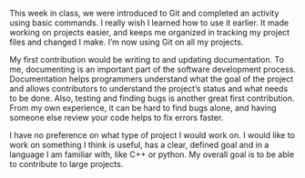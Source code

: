   This week in class, we were introduced to Git and completed an activity using basic commands. I really wish I learned how to 
use it earlier. It made working on projects easier, and keeps me organized in tracking my project files and changed I make. 
I’m now using Git on all my projects.

  My first contribution would be  writing to and updating documentation. To me, documenting is an important part of the software 
development process. Documentation helps programmers understand what the goal of the project and allows contributors to 
understand the project’s status and what needs to be done. Also, testing and finding bugs is another great first contribution. 
From my own experience, it can be hard to find bugs alone, and having someone else review your code helps to fix errors 
faster.

  I have no preference on what type of project I would work on. I would like to work on something I think is useful, has a 
clear, defined goal and in a language I am familiar with, like C++ or python. My overall goal is to be able to contribute to
large projects.
